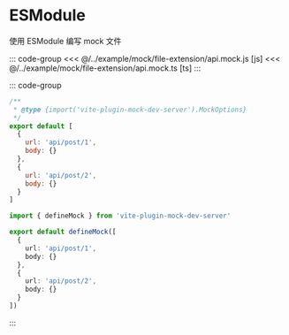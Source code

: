 # ESModule

使用 ESModule 编写 mock 文件

::: code-group
<<< @/../example/mock/file-extension/api.mock.js [js]
<<< @/../example/mock/file-extension/api.mock.ts [ts]
:::

::: code-group
``` js
/**
 * @type {import('vite-plugin-mock-dev-server').MockOptions}
 */
export default [
  {
    url: 'api/post/1',
    body: {}
  },
  {
    url: 'api/post/2',
    body: {}
  }
]
```
```ts
import { defineMock } from 'vite-plugin-mock-dev-server'

export default defineMock([
  {
    url: 'api/post/1',
    body: {}
  },
  {
    url: 'api/post/2',
    body: {}
  }
])
```
:::
